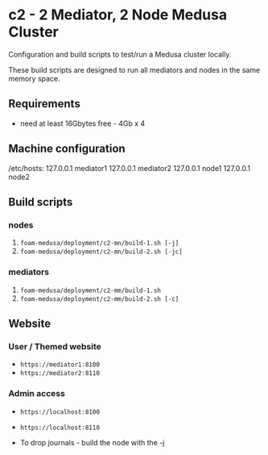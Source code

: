 # c2 - 2 Mediator, 2 Node Medusa Cluster

Configuration and build scripts to test/run a Medusa cluster locally.

These build scripts are designed to run all mediators and nodes in the same memory space.

## Requirements

* need at least 16Gbytes free - 4Gb x 4

## Machine configuration
/etc/hosts:
127.0.0.1       mediator1
127.0.0.1       mediator2
127.0.0.1       node1
127.0.0.1       node2

## Build scripts
### nodes
1. `foam-medusa/deployment/c2-mn/build-1.sh [-j]`
1. `foam-medusa/deployment/c2-mn/build-2.sh [-jc]`

### mediators
1. `foam-medusa/deployment/c2-mm/build-1.sh`
1. `foam-medusa/deployment/c2-mm/build-2.sh [-c]`

## Website
### User / Themed website

* `https://mediator1:8100`
* `https://mediator2:8110`

### Admin access

* `https://localhost:8100`
* `https://localhost:8110`

* To drop journals - build the node with the -j
